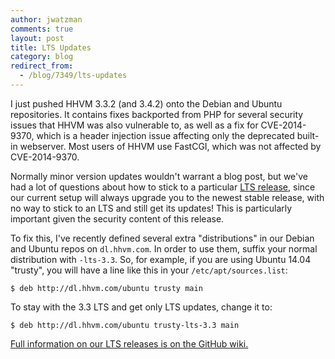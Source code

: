 ```yaml
---
author: jwatzman
comments: true
layout: post
title: LTS Updates
category: blog
redirect_from:
  - /blog/7349/lts-updates
---
```


I just pushed HHVM 3.3.2 (and 3.4.2) onto the Debian and Ubuntu repositories. It contains fixes backported from PHP for several security issues that HHVM was also vulnerable to, as well as a fix for CVE-2014-9370, which is a header injection issue affecting only the deprecated built-in webserver. Most users of HHVM use FastCGI, which was not affected by CVE-2014-9370.

<!--truncate-->

Normally minor version updates wouldn't warrant a blog post, but we've had a lot of questions about how to stick to a particular [LTS release](http://hhvm.com/blog/6083/hhvm-long-term-support), since our current setup will always upgrade you to the newest stable release, with no way to stick to an LTS and still get its updates! This is particularly important given the security content of this release.

To fix this, I've recently defined several extra "distributions" in our Debian and Ubuntu repos on `dl.hhvm.com`. In order to use them, suffix your normal distribution with `-lts-3.3`. So, for example, if you are using Ubuntu 14.04 "trusty", you will have a line like this in your `/etc/apt/sources.list`:



`$ deb http://dl.hhvm.com/ubuntu trusty main`

To stay with the 3.3 LTS and get only LTS updates, change it to:


`$ deb http://dl.hhvm.com/ubuntu trusty-lts-3.3 main`


[Full information on our LTS releases is on the GitHub wiki.](https://github.com/facebook/hhvm/wiki/Long-term-support-%28LTS%29)
